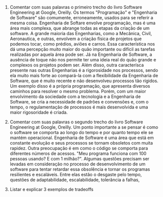 1. Comentar com suas palavras o primeiro trecho do livro Software Engineering at Google, Oreilly.
      Os termos "Programação" e "Engenharia de Software" são comumente, erroneamente, usados para se referir a mesma coisa. Engenharia de Softare envolve programação, mas é uma área mais complexa, que abrange todas as etapas da criação de um software.
      A grande maioria das Engenharias, como a Mecânica, Civil, Aeronautica, e outras, envolvem a criação física de projetos que podemos tocar, como prédios, aviões e carros. Essa característica nos dá uma percepção muito maior do quão importante ou difícil as tarefas realizadas por aquela área pode ser. Já na Engenharia de Software, a ausência de toque não nos permite ter uma ideia real do quão grande e complexos os projetos podem ser. Além disso, outra caracterísca presente nas outras Engenharias é a rigorosidade nos processos, sendo ela muito mais forte ao compará-la com a flexibilidade da Engenharia de Software, que é muito recente e não desenvolveu processos tão rígidos. Um exemplo disso é a própria programação, que apresenta diversos caminhos para resolver o mesmo problema. Porém, com um maior envolvimento da sociedade com a tecnologia e a Engenharia de Software, se cria a necessidade de padrôes e convensões e, com o tempo, o regulamentação de processos é mais desenvolvida e uma maior rigosoridade é criada.
      


2. Comentar com suas palavras o segundo trecho do livro Software Engineering at Google, Oreilly.
      Um ponto importante a se pensar é como o software se comporta ao longo do tempo e por quanto tempo ele se mantém operacional. Engenharia de Software é uma área que está em constante evolução e seus processos se tornam obsoletos com muita rapidez. Outra preocupação é em como o código se comporta para diferentes números de acessos. "Meu programa funciona com 100 pessoas usando? E com 1 milhão?". Algumas questões precisam ser levadas em consideração no processo de desenvolvimento de um software para tentar retardar essa obsolência e tornar os programas resilientes e escaláveis. Entre elas estão o desgaste pelo tempo, questões de adaptabilidade, escalabilidade, tolerância a falhas, 


3. Listar e explicar 3 exemplos de tradeoffs
